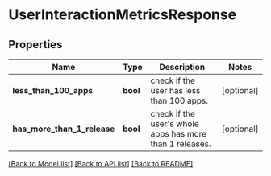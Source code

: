 # UserInteractionMetricsResponse

## Properties
Name | Type | Description | Notes
------------ | ------------- | ------------- | -------------
**less_than_100_apps** | **bool** | check if the user has less than 100 apps. | [optional] 
**has_more_than_1_release** | **bool** | check if the user&#39;s whole apps has more than 1 releases. | [optional] 

[[Back to Model list]](../README.md#documentation-for-models) [[Back to API list]](../README.md#documentation-for-api-endpoints) [[Back to README]](../README.md)


